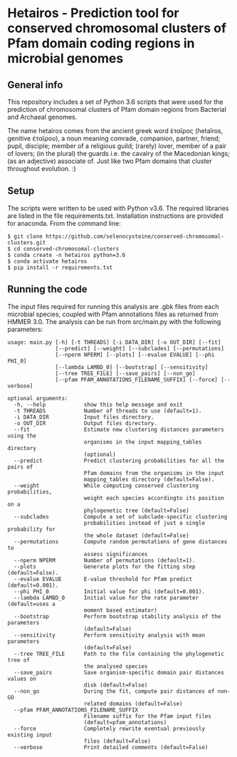 # Hetairos - Prediction tool for conserved chromosomal clusters of Pfam domain coding regions in microbial genomes
## General info
This repository includes a set of Python 3.6 scripts that were used for the prediction of chromosomal clusters of Pfam domain regions from Bacterial and Archaeal genomes.

The name hetairos comes from the ancient greek word ἑταῖρος (hetaîros, genitive ἑταῖρου), a noun meaning comrade, companion, partner, friend; pupil, disciple; member of a religious guild; (rarely) lover, member of a pair of lovers; (in the plural) the guards i.e. the cavalry of the Macedonian kings; (as an adjective) associate of. Just like two Pfam domains that cluster throughout evolution. :) 
	
## Setup
The scripts were written to be used with Python v3.6. The required libraries are listed in the file requirements.txt.
Installation instructions are provided for anaconda. From the command line:

```
$ git clone https://github.com/selenocysteine/conserved-chromosomal-clusters.git
$ cd conserved-chromosomal-clusters
$ conda create -n hetairos python=3.6
$ conda activate hetairos
$ pip install -r requirements.txt
```

## Running the code
The input files required for running this analysis are .gbk files from each microbial species, coupled with Pfam annotations files as returned from HMMER 3.0. 
The analysis can be run from src/main.py with the following parameters:

```
usage: main.py [-h] [-t THREADS] [-i DATA_DIR] [-o OUT_DIR] [--fit]
               [--predict] [--weight] [--subclades] [--permutations]
               [--nperm NPERM] [--plots] [--evalue EVALUE] [--phi PHI_0]
               [--lambda LAMBD_0] [--bootstrap] [--sensitivity]
               [--tree TREE_FILE] [--save_pairs] [--non_go]
               [--pfam PFAM_ANNOTATIONS_FILENAME_SUFFIX] [--force] [--verbose]

optional arguments:
  -h, --help            show this help message and exit
  -t THREADS            Number of threads to use (default=1).
  -i DATA_DIR           Input files directory.
  -o OUT_DIR            Output files directory.
  --fit                 Estimate new clustering distances parameters using the
                        organisms in the input mapping_tables directory
                        (optional)
  --predict             Predict clustering probabilities for all the pairs of
                        Pfam domains from the organisms in the input
                        mapping_tables directory (default=False).
  --weight              While computing conserved clustering probabilities,
                        weight each species accordingto its position on a
                        phylogenetic tree (default=False)
  --subclades           Compute a set of subclade-specific clustering
                        probabilities instead of just a single probability for
                        the whole dataset (default=False)
  --permutations        Compute random permutations of gene distances to
                        assess significances
  --nperm NPERM         Number of permutations (default=1).
  --plots               Generate plots for the fitting step (default=False).
  --evalue EVALUE       E-value threshold for Pfam predict (default=0.001).
  --phi PHI_0           Initial value for phi (default=0.001).
  --lambda LAMBD_0      Initial value for the rate parameter (default=uses a
                        moment based estimator)
  --bootstrap           Perform bootstrap stability analysis of the parameters
                        (default=False)
  --sensitivity         Perform sensitivity analysis with mean parameters
                        (default=False)
  --tree TREE_FILE      Path to the file containing the phylogenetic tree of
                        the analysed species
  --save_pairs          Save organism-specific domain pair distances values on
                        disk (default=False)
  --non_go              During the fit, compute pair distances of non-GO
                        related domains (default=False)
  --pfam PFAM_ANNOTATIONS_FILENAME_SUFFIX
                        Filename suffix for the Pfam input files
                        (default=pfam_annotations)
  --force               Completely rewrite eventual previously existing input
                        files (default=False)
  --verbose             Print detailed comments (default=False)

```

